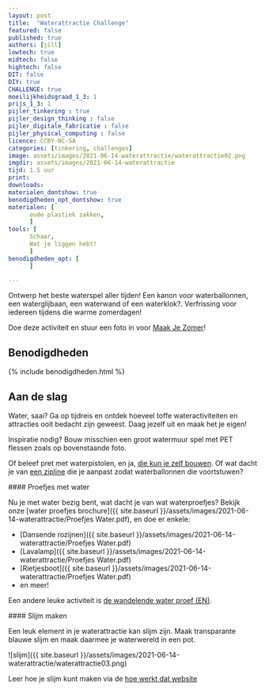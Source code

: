 ```yaml
---
layout: post
title:  "Waterattractie Challenge"
featured: false
published: true
authors: [jill]
lowtech: true
midtech: false
hightech: false
DIT: false
DIY: true
CHALLENGE: true
moeilijkheidsgraad_1_3: 1
prijs_1_3: 1
pijler_tinkering : true
pijler_design_thinking : false
pijler_digitale_fabricatie : false
pijler_physical_computing : false
licence: CCBY-NC-SA 
categories: [tinkering, challenges]
image: assets/images/2021-06-14-waterattractie/waterattractie02.png
imgdir: assets/images/2021-06-14-waterattractie
tijd: 1.5 uur
print: 
downloads:     
materialen_dontshow: true
benodigdheden_opt_dontshow: true
materialen: [
      oude plastiek zakken,
      ]
tools: [
      Schaar,
      Wat je liggen hebt!
      ]
benodigdheden_opt: [
      ]

---
```


Ontwerp het beste waterspel aller tijden! Een kanon voor waterballonnen, een waterglijbaan, een waterwand of een waterklok?. Verfrissing voor iedereen tijdens die warme zomerdagen!

Doe deze activiteit en stuur een foto in voor [Maak Je Zomer](https://maakjezomer.be/)!

## Benodigdheden


{% include benodigdheden.html %}


## Aan de slag

Water, saai? Ga op tijdreis en ontdek hoeveel toffe wateractiviteiten en attracties ooit bedacht zijn geweest. Daag jezelf uit en maak het je eigen! 

Inspiratie nodig? Bouw misschien een groot watermuur spel met PET flessen zoals op bovenstaande foto. 

Of beleef pret met waterpistolen, en ja, [die kun je zelf bouwen](https://www.wikihow.com/Make-a-Water-Gun-with-a-Water-Bottle). Of wat dacht je van [een zipline](https://www.instructables.com/Propeller-Powered-Zipline-Racers/) die je aanpast zodat waterballonnen die voortstuwen?


<div class="border_boxmaakbib01_img" markdown="1">
#### Proefjes met water

Nu je met water bezig bent, wat dacht je van wat waterproefjes? Bekijk onze [water proefjes brochure]({{ site.baseurl }}/assets/images/2021-06-14-waterattractie/Proefjes Water.pdf), en doe er enkele:

* [Dansende rozijnen]({{ site.baseurl }}/assets/images/2021-06-14-waterattractie/Proefjes Water.pdf)
* [Lavalamp]({{ site.baseurl }}/assets/images/2021-06-14-waterattractie/Proefjes Water.pdf)
* [Rietjesboot]({{ site.baseurl }}/assets/images/2021-06-14-waterattractie/Proefjes Water.pdf)
* en meer!


Een andere leuke activiteit is [de wandelende water proef (EN)](https://www.adabofgluewilldo.com/walking-water-science-activity-kids/).

</div>

<div class="border_boxmaakbib02_img" markdown="1">
#### Slijm maken

Een leuk element in je waterattractie kan slijm zijn. Maak transparante blauwe slijm en maak daarmee je waterwereld in een pot. 

![slijm]({{ site.baseurl }}/assets/images/2021-06-14-waterattractie/waterattractie03.png)

Leer hoe je slijm kunt maken via de [hoe werkt dat website](https://www.hoewerktdat.be/handwerk/hoe-maak-je-slijm)

</div>
